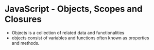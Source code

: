 # JavaScript - Objects, Scopes and Closures

* Objects is a collection of related data and functionalities
* objects consist of variables and functions often known as properties and methods.
